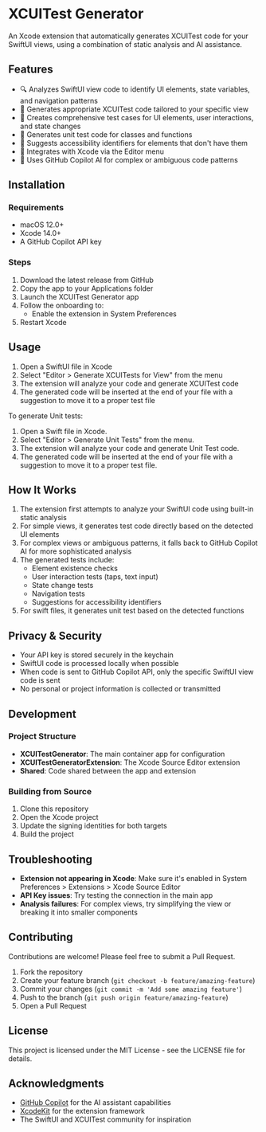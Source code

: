 # XCUITest Generator

An Xcode extension that automatically generates XCUITest code for your SwiftUI views, using a combination of static analysis and AI assistance.

## Features

- 🔍 Analyzes SwiftUI view code to identify UI elements, state variables, and navigation patterns
- 🤖 Generates appropriate XCUITest code tailored to your specific view
- 🧪 Creates comprehensive test cases for UI elements, user interactions, and state changes
- 🧪 Generates unit test code for classes and functions
- 🧩 Suggests accessibility identifiers for elements that don't have them
- 🔄 Integrates with Xcode via the Editor menu
- 🧠 Uses GitHub Copilot AI for complex or ambiguous code patterns

## Installation

### Requirements

- macOS 12.0+
- Xcode 14.0+
- A GitHub Copilot API key

### Steps

1. Download the latest release from GitHub
2. Copy the app to your Applications folder
3. Launch the XCUITest Generator app
4. Follow the onboarding to:
   - Enable the extension in System Preferences
5. Restart Xcode

## Usage

1. Open a SwiftUI file in Xcode
2. Select "Editor > Generate XCUITests for View" from the menu
3. The extension will analyze your code and generate XCUITest code
4. The generated code will be inserted at the end of your file with a suggestion to move it to a proper test file

To generate Unit tests:
1. Open a Swift file in Xcode.
2. Select "Editor > Generate Unit Tests" from the menu.
3. The extension will analyze your code and generate Unit Test code.
4. The generated code will be inserted at the end of your file with a suggestion to move it to a proper test file.


## How It Works

1. The extension first attempts to analyze your SwiftUI code using built-in static analysis
2. For simple views, it generates test code directly based on the detected UI elements
3. For complex views or ambiguous patterns, it falls back to GitHub Copilot AI for more sophisticated analysis
4. The generated tests include:
   - Element existence checks
   - User interaction tests (taps, text input)
   - State change tests
   - Navigation tests
   - Suggestions for accessibility identifiers
5. For swift files, it generates unit test based on the detected functions

## Privacy & Security

- Your API key is stored securely in the keychain
- SwiftUI code is processed locally when possible
- When code is sent to GitHub Copilot API, only the specific SwiftUI view code is sent
- No personal or project information is collected or transmitted

## Development

### Project Structure

- **XCUITestGenerator**: The main container app for configuration
- **XCUITestGeneratorExtension**: The Xcode Source Editor extension
- **Shared**: Code shared between the app and extension

### Building from Source

1. Clone this repository
2. Open the Xcode project
3. Update the signing identities for both targets
4. Build the project

## Troubleshooting

- **Extension not appearing in Xcode**: Make sure it's enabled in System Preferences > Extensions > Xcode Source Editor
- **API Key issues**: Try testing the connection in the main app
- **Analysis failures**: For complex views, try simplifying the view or breaking it into smaller components

## Contributing

Contributions are welcome! Please feel free to submit a Pull Request.

1. Fork the repository
2. Create your feature branch (`git checkout -b feature/amazing-feature`)
3. Commit your changes (`git commit -m 'Add some amazing feature'`)
4. Push to the branch (`git push origin feature/amazing-feature`)
5. Open a Pull Request

## License

This project is licensed under the MIT License - see the LICENSE file for details.

## Acknowledgments

- [GitHub Copilot](https://github.com/features/copilot) for the AI assistant capabilities
- [XcodeKit](https://developer.apple.com/documentation/xcodekit) for the extension framework
- The SwiftUI and XCUITest community for inspiration
